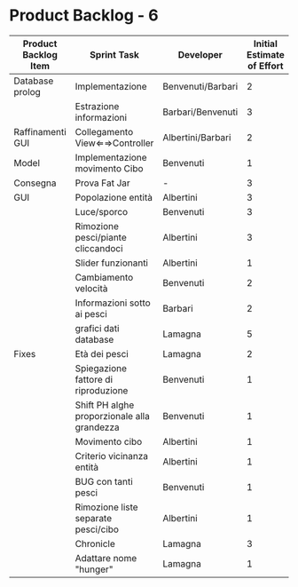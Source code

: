 # Product Backlog - 6

| Product Backlog Item | Sprint Task | Developer | Initial Estimate of Effort | Remaining Effort Estimate |
| - | - | - | - | - |
| Database prolog | Implementazione | Benvenuti/Barbari | 2 | - |
|  | Estrazione informazioni | Barbari/Benvenuti | 3 | - |
| Raffinamenti GUI | Collegamento View⇐⇒Controller | Albertini/Barbari | 2 | - |
| Model | Implementazione movimento Cibo | Benvenuti | 1 | - |
| Consegna | Prova Fat Jar | - | 3 | - |
| GUI | Popolazione entità | Albertini | 3 | - |
|  | Luce/sporco | Benvenuti | 3 | - |
|  | Rimozione pesci/piante cliccandoci | Albertini | 3 | - |
|  | Slider funzionanti | Albertini | 1 | - |
|  | Cambiamento velocità | Benvenuti | 2 | - |
|  | Informazioni sotto ai pesci | Barbari | 2 | - |
|  | grafici dati database | Lamagna | 5 | - |
| Fixes | Età dei pesci | Lamagna | 2 | - |
|  | Spiegazione fattore di riproduzione | Benvenuti | 1 | 0 |
|  | Shift PH alghe proporzionale alla grandezza | Benvenuti | 1 | 0 |
|  | Movimento cibo | Albertini | 1 | - |
|  | Criterio vicinanza entità | Albertini | 1 | - |
|  | BUG con tanti pesci | Benvenuti | 1 | 0 |
|  | Rimozione liste separate pesci/cibo | Albertini | 1 | - |
|  | Chronicle | Lamagna | 3 | - |
|  | Adattare nome "hunger" | Lamagna | 1 | - |